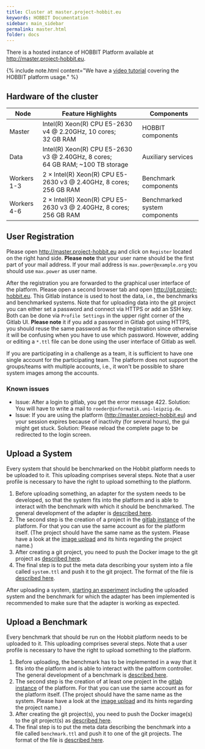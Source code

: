 ```yaml
---
title: Cluster at master.project-hobbit.eu
keywords: HOBBIT Documentation
sidebar: main_sidebar
permalink: master.html
folder: docs
---
```


There is a hosted instance of HOBBIT Platform available at http://master.project-hobbit.eu.

{% include note.html content="We have a [video tutorial](https://www.youtube.com/watch?v=3oeEyHXVd_4) covering the HOBBIT platform usage." %}

## Hardware of the cluster

| Node        | Feature Highlights | Components |
|-------------|--------------------|------------|
| Master      | Intel(R) Xeon(R) CPU E5-2630 v4 @ 2.20GHz, 10&nbsp;cores; 32&nbsp;GB&nbsp;RAM | HOBBIT components |
| Data        | Intel(R) Xeon(R) CPU E5-2630 v3 @ 2.40GHz, 8&nbsp;cores; 64&nbsp;GB&nbsp;RAM; ~100&nbsp;TB&nbsp;storage | Auxiliary services |
| Workers 1-3 | 2 &times; Intel(R) Xeon(R) CPU E5-2630 v3 @ 2.40GHz, 8&nbsp;cores; 256&nbsp;GB&nbsp;RAM | Benchmark components |
| Workers 4-6 | 2 &times; Intel(R) Xeon(R) CPU E5-2630 v3 @ 2.40GHz, 8&nbsp;cores; 256&nbsp;GB&nbsp;RAM | Benchmarked system components |

## User Registration

Please open http://master.project-hobbit.eu and click on `Register` located on the right hand side.
**Please note** that your user name should be the first part of your mail address. If your mail address is `max.power@example.org` you should use `max.power` as user name.

After the registration you are forwarded to the graphical user interface of the platform. Please open a second browser tab and open http://git.project-hobbit.eu. This Gitlab instance is used to host the data, i.e., the benchmarks and benchmarked systems.
Note that for uploading data into the git project you can either set a password and connect via HTTPS or add an SSH key. Both can be done via `Profile Settings` in the upper right corner of the Gitlab UI. **Please note** it if you add a password in Gitlab got using HTTPS, you should reuse the same password as for the registration since otherwise it will be confusing when you have to use which password. However, adding or editing a `*.ttl` file can be done using the user interface of Gitlab as well.

If you are participating in a challenge as a team, it is sufficient to have one single account for the participating team. The platform does not support the groups/teams with multiple accounts, i.e., it won't be possible to share system images among the accounts.

### Known issues

* Issue: After a login to gitlab, you get the error message 422. Solution: You will have to write a mail to `roeder@informatik.uni-leipzig.de`.
* Issue: If you are using the platform (http://master.project-hobbit.eu) and your session expires because of inactivity (for several hours), the gui might get stuck. Solution: Please reload the complete page to be redirected to the login screen.

## Upload a System

Every system that should be benchmarked on the Hobbit platform needs to be uploaded to it. This uploading comprises several steps. Note that a user profile is necessary to have the right to upload something to the platform.

1. Before uploading something, an adapter for the system needs to be developed, so that the system fits into the platform and is able to interact with the benchmark with which it should be benchmarked. The general development of the adapter is [described here](/system_integration.html).
2. The second step is the creation of a project in the [gitlab instance](http://git.project-hobbit.eu) of the platform. For that you can use the same account as for the platform itself. (The project should have the same name as the system. Please have a look at the [image upload](/system_integration.html) and its hints regarding the project name.)
3. After creating a git project, you need to push the Docker image to the git project as [described here](/system_integration.html).
4. The final step is to put the meta data describing your system into a file called `system.ttl` and push it to the git project. The format of the file is [described here](/system_integration.html).

After uploading a system, [starting an experiment](/benchmarking.html) including the uploaded system and the benchmark for which the adapter has been implemented is recommended to make sure that the adapter is working as expected.

## Upload a Benchmark

Every benchmark that should be run on the Hobbit platform needs to be uploaded to it. This uploading comprises several steps. Note that a user profile is necessary to have the right to upload something to the platform.

1. Before uploading, the benchmark has to be implemented in a way that it fits into the platform and is able to interact with the paltform controller. The general development of a benchmark is [described here](/benchmark_integration.html).
2. The second step is the creation of at least one project in the [gitlab instance](http://git.project-hobbit.eu) of the platform. For that you can use the same account as for the platform itself. (The project should have the same name as the system. Please have a look at the [image upload](/system_integration.html) and its hints regarding the project name.)
3. After creating the git project(s), you need to push the Docker image(s) to the git project(s) as [described here](/system_integration.html).
4. The final step is to put the meta data describing the benchmark into a file called `benchmark.ttl` and push it to one of the git projects. The format of the file is [described here](/benchmark_integration_api.html).
